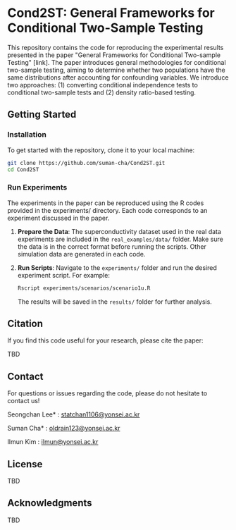 # Cond2ST: General Frameworks for Conditional Two-Sample Testing

This repository contains the code for reproducing the experimental results presented in the paper "General Frameworks for Conditional Two-sample Testing" [link]. 
The paper introduces general methodologies for conditional two-sample testing, aiming to determine whether two populations have the same distributions after accounting for confounding variables. We introduce two approaches: (1) converting conditional independence tests to conditional two-sample tests and (2) density ratio-based testing. 

## Getting Started 

### Installation

To get started with the repository, clone it to your local machine:

```sh
git clone https://github.com/suman-cha/Cond2ST.git
cd Cond2ST
```

### Run Experiments

The experiments in the paper can be reproduced using the R codes provided in the experiments/ directory. Each code corresponds to an experiment discussed in the paper.

1. **Prepare the Data**: The superconductivity dataset used in the real data experiments are included in the `real_examples/data/` folder. Make sure the data is in the correct format before running the scripts. Other simulation data are generated in each code. 

2. **Run Scripts**: Navigate to the `experiments/` folder and run the desired experiment script. For example:
   ```sh
   Rscript experiments/scenarios/scenario1u.R
   ```
   The results will be saved in the `results/` folder for further analysis.



## Citation

If you find this code useful for your research, please cite the paper:

TBD

## Contact

For questions or issues regarding the code, please do not hesitate to contact us!

Seongchan Lee* : statchan1106@yonsei.ac.kr

Suman Cha* : oldrain123@yonsei.ac.kr 

Ilmun Kim : ilmun@yonsei.ac.kr 

## License

TBD

## Acknowledgments

TBD
